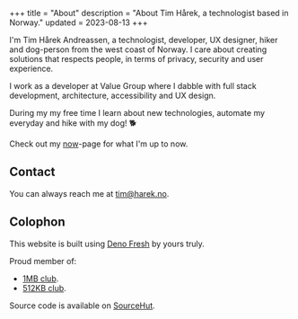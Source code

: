 +++
title = "About"
description = "About Tim Hårek, a technologist based in Norway."
updated = 2023-08-13
+++

I'm Tim Hårek Andreassen, a technologist, developer, UX designer, hiker and
dog-person from the west coast of Norway. I care about creating solutions that
respects people, in terms of privacy, security and user experience.

I work as a developer at Value Group where I dabble with full stack development,
architecture, accessibility and UX design.

During my my free time I learn about new technologies, automate my everyday and
hike with my dog! 🐕

Check out my [now](/now)-page for what I'm up to now.

## Contact

You can always reach me at
<a href="mailto:tim@harek.no" rel="me">tim@harek.no</a>.

## Colophon

This website is built using [Deno Fresh][deno_fresh] by yours truly.

Proud member of:

- [1MB club][1mb].
- [512KB club][512kb].

Source code is available on [SourceHut][sourcehut].

[1984]: https://1984hosting.com
[deno_fresh]: https://fresh.deno.dev/
[1mb]: https://1mb.club
[512kb]: https://512kb.club
[sourcehut]: https://git.sr.ht/~timharek/timharek.no
